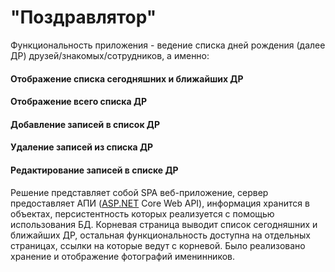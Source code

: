 # "Поздравлятор"

Функциональность приложения - ведение списка дней рождения (далее ДР) друзей/знакомых/сотрудников, а именно:

#### Отображение списка сегодняшних и ближайших ДР

#### Отображение всего списка ДР

#### Добавление записей в список ДР

#### Удаление записей из списка ДР

#### Редактирование записей в списке ДР

Решение представляет собой SPA веб-приложение, сервер предоставляет АПИ ([ASP.NET](http://asp.net/) Core Web API), информация хранится в объектах, персистентность которых реализуется с помощью использования БД. Корневая страница выводит список сегодняшних и ближайших ДР, остальная функциональность доступна на отдельных страницах, ссылки на которые ведут с корневой. Было реализовано хранение и отображение фотографий именинников.

